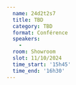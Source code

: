 ```yaml
---
  name: 24d2t2s7
  title: TBD
  category: TBD
  format: Conférence
  speakers: 
    - 
  room: Showroom
  slot: 11/10/2024
  time_start: '15h45'
  time_end: '16h30'
---
```

